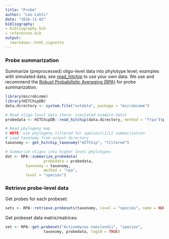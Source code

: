 ```yaml
---
title: "Probe"
author: "Leo Lahti"
date: "2016-11-02"
bibliography: 
- bibliography.bib
- references.bib
output: 
  rmarkdown::html_vignette
---
```

<!--
  %\VignetteEngine{knitr::rmarkdown}
  %\VignetteIndexEntry{microbiome tutorial - probe}
  %\usepackage[utf8]{inputenc}
  %\VignetteEncoding{UTF-8}  
-->


### Probe summarization

Summarize (preprocessed) oligo-level data into phylotype level; examples with simulated data; see [read_hitchip](reading) to use your own data. We use and recommend the [Robust Probabilistic Averaging (RPA)](https://github.com/antagomir/RPA/wiki) for probe summarization.



```r
library(microbiome)
library(HITChipDB)
data.directory <- system.file("extdata", package = "microbiome")

# Read oligo-level data (here: simulated example data)
probedata <- HITChipDB::read_hitchip(data.directory, method = "frpa")$probedata

# Read phylogeny map
# NOTE: use phylogeny.filtered for species/L1/L2 summarization
# Load taxonomy from output directory
taxonomy <- get_hitchip_taxonomy("HITChip", "filtered")

# Summarize oligos into higher level phylotypes
dat <- RPA::summarize_probedata(
                 probedata = probedata,
		 taxonomy = taxonomy, 
                 method = "rpa",
		 level = "species")
```


### Retrieve probe-level data

Get probes for each probeset:


```r
sets <- RPA::retrieve.probesets(taxonomy, level = "species", name = NULL)
```


Get probeset data matrix/matrices:


```r
set <- RPA::get.probeset("Actinomyces naeslundii", "species",
       		     taxonomy, probedata, log10 = TRUE)
```





